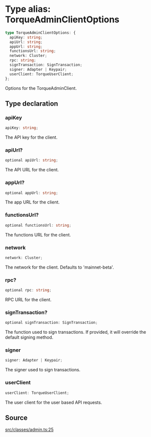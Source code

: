 # Type alias: TorqueAdminClientOptions

```ts
type TorqueAdminClientOptions: {
  apiKey: string;
  apiUrl: string;
  appUrl: string;
  functionsUrl: string;
  network: Cluster;
  rpc: string;
  signTransaction: SignTransaction;
  signer: Adapter | Keypair;
  userClient: TorqueUserClient;
};
```

Options for the TorqueAdminClient.

## Type declaration

### apiKey

```ts
apiKey: string;
```

The API key for the client.

### apiUrl?

```ts
optional apiUrl: string;
```

The API URL for the client.

### appUrl?

```ts
optional appUrl: string;
```

The app URL for the client.

### functionsUrl?

```ts
optional functionsUrl: string;
```

The functions URL for the client.

### network

```ts
network: Cluster;
```

The network for the client. Defaults to 'mainnet-beta'.

### rpc?

```ts
optional rpc: string;
```

RPC URL for the client.

### signTransaction?

```ts
optional signTransaction: SignTransaction;
```

The function used to sign transactions. If provided, it will override the default signing method.

### signer

```ts
signer: Adapter | Keypair;
```

The signer used to sign transactions.

### userClient

```ts
userClient: TorqueUserClient;
```

The user client for the user based API requests.

## Source

[src/classes/admin.ts:25](https://github.com/torque-labs/torque-ts-sdk/blob/06c96b69b43209c72870e94ce49516c9ed8e9158/src/classes/admin.ts#L25)

